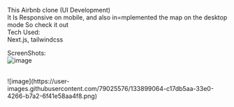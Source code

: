 This Airbnb clone (UI Development) </br>
It Is Responsive on mobile, and also in=mplemented the map on the desktop mode So check it out</br>
Tech Used:</br>
Next.js, tailwindcss

ScreenShots:</br>
![image](https://user-images.githubusercontent.com/79025576/133898689-607cdc4e-9dab-4d2d-9954-1422b19c924a.png)

</br>
![image](https://user-images.githubusercontent.com/79025576/133899064-c17db5aa-33e0-4266-b7a2-6f41e58aa4f8.png)
